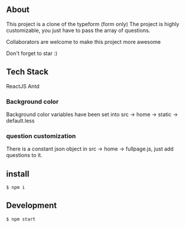 ## About

This project is a clone of the typeform (form only)
The project is highly customizable, you just have to pass the array of questions.

Collaborators are welcome to make this project more awesome

Don't forget to star :)

## Tech Stack
ReactJS
Antd

### Background color

Background color variables have been set into src -> home -> static -> default.less

### question customization

There is a constant json object in src -> home -> fullpage.js, just add questions to it.

## install
```
$ npm i 
```

## Development

```
$ npm start
```
